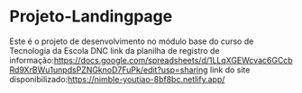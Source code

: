 # Projeto-Landingpage
Este é o projeto de desenvolvimento no módulo base do curso de Tecnologia da Escola DNC
link da planilha de registro de informação:https://docs.google.com/spreadsheets/d/1LLqXGEWcvac6GCcbRd9XrBWu1unpdsPZNGknoD7FuPk/edit?usp=sharing
link do site disponibilizado:https://nimble-youtiao-8bf8bc.netlify.app/
